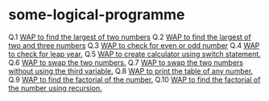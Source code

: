 # some-logical-programme

Q.1 [WAP to find the largest of two numbers](./a_1.java)
Q.2 [WAP to find the largest of two and three numbers](./b_2.java)
Q.3 [WAP to check for even or odd number](./c_3.java)
Q.4 [WAP to check for leap year.](./d_4.java)
Q.5 [WAP to create calculator using switch statement.](./e_5.java)
Q.6 [WAP to swap the two numbers.](./f_6.java)
Q.7 [WAP to swap the two numbers without using the third variable.](./g_7.java)
Q.8 [WAP to print the table of any number.](./h_8.java)
Q.9 [WAP to find the factorial of the number.](./i_9.java)
Q.10 [WAP to find the factorial of the number using recursion.](./j_10.java)



